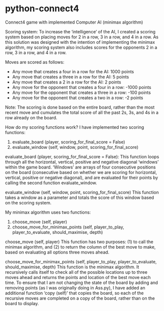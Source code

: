 # python-connect4
Connect4 game with implemented Computer AI (minimax algorithm)

Scoring system:
To increase the ‘intelligence’ of the AI, I created a scoring system based on placing
moves for 2 in a row, 3 in a row, and 4 in a row. As this solution was designed with the
intention of implementing the minimax algorithm, my scoring system also includes scores
for the opponents 2 in a row, 3 in a row, and 4 in a row.

Moves are scored as follows:
- Any move that creates a four in a row for the AI: 1000 points
- Any move that creates a three in a row for the AI: 5 points
- Any move that creates a 2 in a row for the AI: 2 points
- Any move for the opponent that creates a four in a row: -1000 points
- Any move for the opponent that creates a three in a row: -100 points
- Any move for the opponent that creates a two in a row: -2 points

Note: The scoring is done based on the entire board, rather than the most recent move and
cumulates the total score of all the past 2s, 3s, and 4s in a row already on the board.

How do my scoring functions work?
I have implemented two scoring functions:
1. evaluate_board (player, scoring_for_final_score = False)
2. evaluate_window (self, window, point, scoring_for_final_score)

evaluate_board (player, scoring_for_final_score = False):
This function loops through all the horizontal, vertical, positive and negative diagonal
‘windows’ within the game board. ‘Windows’ are arrays of four consecutive positions on the
board (consecutive based on whether we are scoring for horizontal, vertical, positive or
negative diagonal), and are evaluated for their points by calling the second function
evaluate_window.

evaluate_window (self, window, point, scoring_for_final_score)
This function takes a window as a parameter and totals the score of this window based on
the scoring system.

My minimax algorithm uses two functions:
1. choose_move (self, player)
2. choose_move_for_minimax_points (self, player_to_play, player_to_evaluate, should_maximise, depth)

choose_move (self, player)
This function has two purposes: (1) to call the minimax algorithm, and (2) to return the
column of the best move to make, based on evaluating all options three moves ahead.

choose_move_for_minimax_points (self, player_to_play, player_to_evaluate, should_maximise, depth)
This function is the minimax algorithm. It recursively calls itself to check all of the possible
locations up to three moves ahead and returns the points and location of the best move
each time. To ensure that I am not changing the state of the board by adding and removing
points (as I was originally doing in Ass.py), I have added an additional function ‘copy (self)’
that copies the board, so each of the recursive moves are completed on a copy of the board,
rather than on the board to display.
